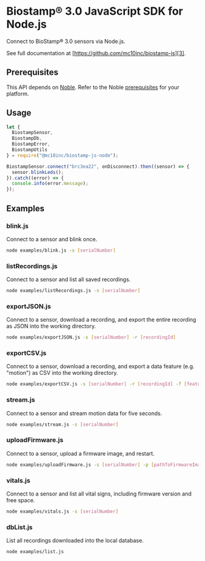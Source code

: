 # Biostamp® 3.0 JavaScript SDK for Node.js

Connect to BioStamp® 3.0 sensors via Node.js.

See full documentation at [https://github.com/mc10inc/biostamp-js][3].

## Prerequisites

This API depends on [Noble][1]. Refer to the Noble [prerequisites][2] for your platform.

## Usage

``` javascript
let {
  BiostampSensor,
  BiostampDb,
  BiostampError,
  BiostampUtils
} = require("@mc10inc/biostamp-js-node");

BiostampSensor.connect("brc3ea22", onDisconnect).then((sensor) => {
  sensor.blinkLeds();
}).catch((error) => {
  console.info(error.message);
});
```

## Examples

### blink.js

Connect to a sensor and blink once.

``` bash
node examples/blink.js -s [serialNumber]
```

### listRecordings.js

Connect to a sensor and list all saved recordings.

``` bash
node examples/listRecordings.js -s [serialNumber]
```

### exportJSON.js

Connect to a sensor, download a recording, and export the entire recording as JSON into the working directory.

``` bash
node examples/exportJSON.js -s [serialNumber] -r [recordingId]
```

### exportCSV.js

Connect to a sensor, download a recording, and export a data feature (e.g. "motion") as CSV into the working directory.

``` bash
node examples/exportCSV.js -s [serialNumber] -r [recordingId] -f [feature]
```

### stream.js

Connect to a sensor and stream motion data for five seconds.

``` bash
node examples/stream.js -s [serialNumber]
```

### uploadFirmware.js

Connect to a sensor, upload a firmware image, and restart.

``` bash
node examples/uploadFirmware.js -s [serialNumber] -p [pathToFirmwareImage]
```

### vitals.js

Connect to a sensor and list all vital signs, including firmware version and free space.

``` bash
node examples/vitals.js -s [serialNumber]
```

### dbList.js

List all recordings downloaded into the local database.

```
node examples/list.js
```

[1]: https://github.com/abandonware/noble
[2]: https://github.com/abandonware/noble#prerequisites
[3]: https://github.com/mc10inc/biostamp-js
